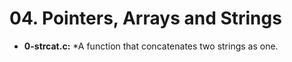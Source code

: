 # 04. Pointers, Arrays and Strings

* **0-strcat.c:**
    *A function that concatenates two strings as one.
